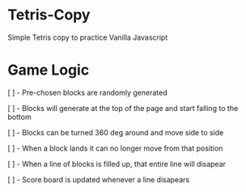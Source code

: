 # Tetris-Copy
Simple Tetris copy to practice Vanilla Javascript


# Game Logic

[ ] - Pre-chosen blocks are randomly generated 

[ ] - Blocks will generate at the top of the page and start falling to the bottom

[ ] - Blocks can be turned 360 deg around and move side to side

[ ] - When a block lands it can no longer move from that position

[ ] - When a line of blocks is filled up, that entire line will disapear

[ ] - Score board is updated whenever a line disapears